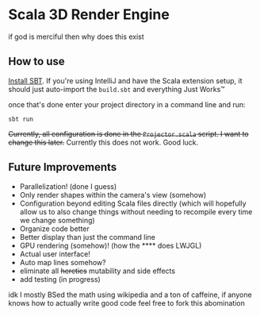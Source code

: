 # Scala 3D Render Engine
if god is merciful then why does this exist

## How to use
[Install SBT](https://www.scala-sbt.org/download.html). If you're using IntelliJ and have the Scala extension setup, it
should just auto-import the `build.sbt` and everything Just Works™

once that's done enter your project directory in a command line and run:

```shell
sbt run
```

~~Currently, all configuration is done in the `Projector.scala` script. I want to change this later.~~
Currently this does not work. Good luck.

## Future Improvements
 - Parallelization! (done I guess)
 - Only render shapes within the camera's view (somehow)
 - Configuration beyond editing Scala files directly (which will hopefully allow us to also change things without
   needing to recompile every time we change something)
 - Organize code better
 - Better display than just the command line
 - GPU rendering (somehow)! (how the \*\*\*\* does LWJGL)
 - Actual user interface!
 - Auto map lines somehow?
 - eliminate all ~~heretics~~ mutability and side effects
 - add testing (in progress)

idk I mostly BSed the math using wikipedia and a ton of caffeine, if anyone knows how to actually write good code feel
free to fork this abomination